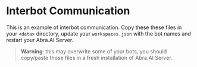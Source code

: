 # Interbot Communication

This is an example of interbot communication. Copy these these files in your `<data>` directory, update your `workspaces.json` with the bot names and restart your Abra.AI Server.

> **Warning**: this may overwrite some of your bots, you should copy/paste those files in a fresh installation of Abra.AI Server.
